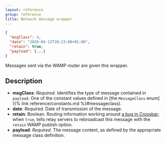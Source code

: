 ```yaml
---
layout: reference
group: reference
title: Network message wrapper
---
```

```json
{
  "msgClass": 4,
  "date": "2020-04-13T20:23:00+01:00",
  "retain": true,
  "payload": {...}
}
```

Messages sent via the WAMP router are given this wrapper.

## Description

- **msgClass**: _Required_. Identifies the type of message contained in
  `payload`. One of the constant values defined in
  [the `MessageClass` enum]({% link reference/constants.md %}#messageclass).
- **date**: _Required_. Date of transmission of the message.
- **retain**: Boolean. Routing information working around
  [a bug in Crossbar](https://github.com/crossbario/crossbar/issues/1242);
  when `true`, tells relay servers to rebroadcast this message with the `retain`
  WAMP publish option.
- **payload**: _Required_. The message content, as defined by the appropriate
  message class definition.
